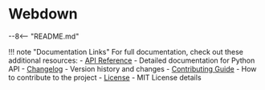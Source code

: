 # Webdown

<div class="md-content" markdown="1">
--8<-- "README.md"
</div>

!!! note "Documentation Links"
    For full documentation, check out these additional resources:
    - [API Reference](api/index.md) - Detailed documentation for Python API
    - [Changelog](changelog.md) - Version history and changes
    - [Contributing Guide](contributing.md) - How to contribute to the project
    - [License](https://github.com/kelp/webdown/blob/main/LICENSE) - MIT License details
